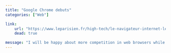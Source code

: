 ```yaml
---
title: "Google Chrome debuts"
categories: ["Web"]

link:
    url: "https://www.leparisien.fr/high-tech/le-navigateur-internet-le-plus-utilise-au-monde-serait-google-chrome-16-05-2012-2004533.php"
    dead: true

message: "I will be happy about more competition in web browsers while Firefox stays first and IE last."
---
```

